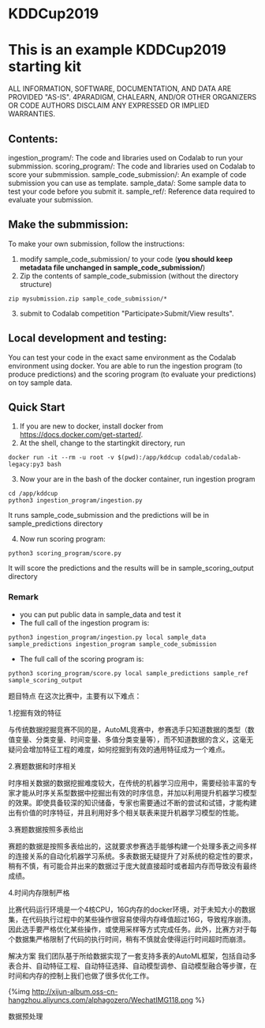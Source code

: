 # KDDCup2019

This is an example KDDCup2019 starting kit
==========================================

ALL INFORMATION, SOFTWARE, DOCUMENTATION, AND DATA ARE PROVIDED "AS-IS".
4PARADIGM, CHALEARN, AND/OR OTHER ORGANIZERS
OR CODE AUTHORS DISCLAIM ANY EXPRESSED OR IMPLIED WARRANTIES.

Contents:
---------

ingestion_program/: The code and libraries used on Codalab to run your submmission.
scoring_program/: The code and libraries used on Codalab to score your submmission.
sample_code_submission/: An example of code submission you can use as template.
sample_data/: Some sample data to test your code before you submit it.
sample_ref/: Reference data required to evaluate your submission.

Make the submmission:
---------------------

To make your own submission, follow the instructions:
1. modify sample_code_submission/ to your code (**you should keep metadata file unchanged in sample_code_submission/**)
2. Zip the contents of sample_code_submission (without the directory structure)
```
zip mysubmission.zip sample_code_submission/*
```
3. submit to Codalab competition "Participate>Submit/View results".


Local development and testing:
------------------------------

You can test your code in the exact same environment as the Codalab environment using docker.
You are able to run the ingestion program (to produce predictions) and the scoring program
(to evaluate your predictions) on toy sample data.

Quick Start
-----------

1. If you are new to docker, install docker from https://docs.docker.com/get-started/.
2. At the shell, change to the startingkit directory, run

```
docker run -it --rm -u root -v $(pwd):/app/kddcup codalab/codalab-legacy:py3 bash
```

3. Now your are in the bash of the docker container, run ingestion program

```
cd /app/kddcup
python3 ingestion_program/ingestion.py
```
It runs sample_code_submission and the predictions will be in sample_predictions directory

4. Now run scoring program:

```
python3 scoring_program/score.py
```

It will score the predictions and the results will be in sample_scoring_output directory

### Remark

- you can put public data in sample_data and test it
- The full call of the ingestion program is:

```
python3 ingestion_program/ingestion.py local sample_data sample_predictions ingestion_program sample_code_submission
```

- The full call of the scoring program is:

```
python3 scoring_program/score.py local sample_predictions sample_ref sample_scoring_output
```

题目特点
在这次比赛中，主要有以下难点：

1.挖掘有效的特征

与传统数据挖掘竞赛不同的是，AutoML竞赛中，参赛选手只知道数据的类型（数值变量、分类变量、时间变量、多值分类变量等），而不知道数据的含义，这毫无疑问会增加特征工程的难度，如何挖掘到有效的通用特征成为一个难点。

2.赛题数据和时序相关

时序相关数据的数据挖掘难度较大，在传统的机器学习应用中，需要经验丰富的专家才能从时序关系型数据中挖掘出有效的时序信息，并加以利用提升机器学习模型的效果。即使具备较深的知识储备，专家也需要通过不断的尝试和试错，才能构建出有价值的时序特征，并且利用好多个相关联表来提升机器学习模型的性能。

3.赛题数据按照多表给出

赛题的数据是按照多表给出的，这就要求参赛选手能够构建一个处理多表之间多样的连接关系的自动化机器学习系统。多表数据无疑提升了对系统的稳定性的要求，稍有不慎，有可能合并出来的数据过于庞大就直接超时或者超内存而导致没有最终成绩。

4.时间内存限制严格

比赛代码运行环境是一个4核CPU，16G内存的docker环境，对于未知大小的数据集，在代码执行过程中的某些操作很容易使得内存峰值超过16G，导致程序崩溃。因此选手要严格优化某些操作，或使用采样等方式完成任务。此外，比赛方对于每个数据集严格限制了代码的执行时间，稍有不慎就会使得运行时间超时而崩溃。

解决方案
我们团队基于所给数据实现了一套支持多表的AutoML框架，包括自动多表合并、自动特征工程、自动特征选择、自动模型调参、自动模型融合等步骤，在时间和内存的控制上我们也做了很多优化工作。

{%img http://xijun-album.oss-cn-hangzhou.aliyuncs.com/alphagozero/WechatIMG118.png %}

数据预处理